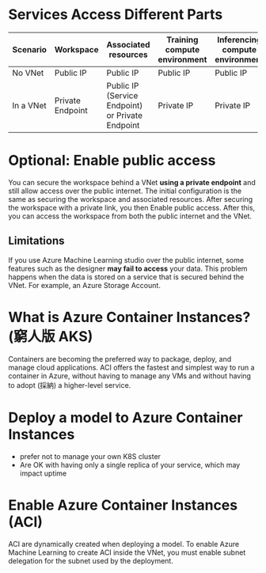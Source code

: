 # Services Access Different Parts
| Scenario  | Workspace        | Associated resources                             | Training compute environment | Inferencing compute environment |
|-----------|------------------|--------------------------------------------------|------------------------------|---------------------------------|
| No VNet   | Public IP        | Public IP                                        | Public IP                    | Public IP                       |
| In a VNet | Private Endpoint | Public IP (Service Endpoint) or Private Endpoint | Private IP                   | Private IP                      |

# Optional: Enable public access
You can secure the workspace behind a VNet **using a private endpoint** and still allow access over the public internet. The initial configuration is the same as securing the workspace and associated resources.
After securing the workspace with a private link, you then Enable public access. After this, you can access the workspace from both the public internet and the VNet.

## Limitations
If you use Azure Machine Learning studio over the public internet, some features such as the designer **may fail to access** your data. This problem happens when the data is stored on a service that is secured behind the VNet. For example, an Azure Storage Account.

# What is Azure Container Instances? (窮人版 AKS)
Containers are becoming the preferred way to package, deploy, and manage cloud applications. ACI offers the fastest and simplest way to run a container in Azure, without having to manage any VMs and without having to adopt (採納) a higher-level service.

# Deploy a model to Azure Container Instances
- prefer not to manage your own K8S cluster
- Are OK with having only a single replica of your service, which may impact uptime

# Enable Azure Container Instances (ACI)
ACI are dynamically created when deploying a model. To enable Azure Machine Learning to create ACI inside the VNet, you must enable subnet delegation for the subnet used by the deployment.